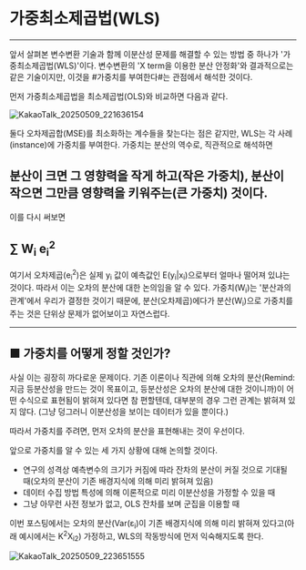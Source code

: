 # 가중최소제곱법(WLS)
---
앞서 살펴본 변수변환 기술과 함께 이분산성 문제를 해결할 수 있는 방법 중 하나가 '가중최소제곱법(WLS)'이다. 
변수변환의 'X term을 이용한 분산 안정화'와 결과적으로는 같은 기술이지만, 이것을 #가중치를 부여한다#는 관점에서 해석한 것이다.

먼저 가중최소제곱법을 최소제곱법(OLS)와 비교하면 다음과 같다. 

![KakaoTalk_20250509_221636154](https://github.com/user-attachments/assets/0e95cc8e-bdf3-4292-887e-451b2a71b700)

둘다 오차제곱합(MSE)를 최소화하는 계수들을 찾는다는 점은 같지만, WLS는 각 사례(instance)에 가중치를 부여한다.
가중치는 분산의 역수로, 직관적으로 해석하면

## 분산이 크면 그 영향력을 작게 하고(작은 가중치), 분산이 작으면 그만큼 영향력을 키워주는(큰 가중치) 것이다.

이를 다시 써보면

## ∑ W<sub>i</sub> e<sub>i</sub><sup>2</sup>

여기서 오차제곱(e<sub>i</sub><sup>2</sup>)은 실제 y<sub>i</sub> 값이 예측값인 E(y<sub>i</sub>|x<sub>i</sub>)으로부터 얼마나 떨어져 있냐는 것이다.
따라서 이는 오차의 분산에 대한 논의임을 알 수 있다.
가중치(W<sub>i</sub>)는 '분산과의 관계'에서 우리가 결정한 것이기 때문에,
분산(오차제곱)에다가 분산(W<sub>i</sub>)으로 가중치를 주는 것은 단위상 문제가 없어보이고 자연스럽다.

---
## ■ 가중치를 어떻게 정할 것인가?

사실 이는 굉장히 까다로운 문제이다. 기존 이론이나 직관에 의해 오차의 분산(Remind: 지금 등분산성을 만드는 것이 목표이고, 등분산성은 오차의 분산에 대한 것이니까)이 어떤 수식으로 표현됨이 밝혀져 있다면
참 편할텐데, 대부분의 경우 그런 관계는 밝혀져 있지 않다. (그냥 덩그러니 이분산성을 보이는 데이터가 있을 뿐이다.)

따라서 가중치를 주려면, 먼저 오차의 분산을 표현해내는 것이 우선이다. 

앞으로 가중치를 알 수 있는 세 가지 상황에 대해 논의할 것이다. 
- 연구의 성격상 예측변수의 크기가 커짐에 따라 잔차의 분산이 커질 것으로 기대될 때(오차의 분산이 기존 배경지식에 의해 미리 밝혀져 있음)
- 데이터 수집 방법 특성에 의해 이론적으로 미리 이분산성을 가정할 수 있을 때
- 그냥 아무런 사전 정보가 없고, OLS 잔차를 보며 군집을 이용할 때
  
이번 포스팅에서는 오차의 분산(Var(&epsilon;<sub>i</sub>)이 기존 배경지식에 의해 미리 밝혀져 있다고(아래 예시에서는 K<sup>2</sup>X<sub>i2</sub>) 가정하고, WLS의 작동방식에 먼저 익숙해지도록 한다.

![KakaoTalk_20250509_223651555](https://github.com/user-attachments/assets/e3925f3e-6f3a-4cdf-8774-f489930825b5)
